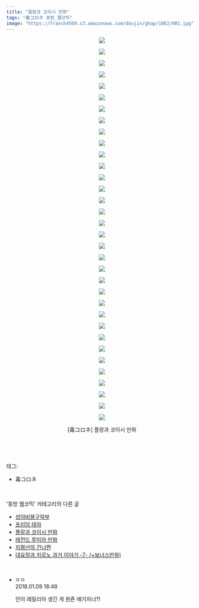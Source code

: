 ```yaml
---
title: "플랑과 코이시 만화"
tags: "毒コロネ 동방_웹코믹"
image: "https://franch4569.s3.amazonaws.com/doujin/ghap/1862/001.jpg"
---
```

<div class="article">
<p style="text-align: center; clear: none; float: none;"><img src="{{ site.imgserver2 }}/ghap/1862/001.jpg"/></p>
<p style="text-align: center; clear: none; float: none;"><img src="{{ site.imgserver2 }}/ghap/1862/002.jpg"/></p>
<p style="text-align: center; clear: none; float: none;"><img src="{{ site.imgserver2 }}/ghap/1862/003.jpg"/></p>
<p style="text-align: center; clear: none; float: none;"><img src="{{ site.imgserver2 }}/ghap/1862/004.jpg"/></p>
<p style="text-align: center; clear: none; float: none;"><img src="{{ site.imgserver2 }}/ghap/1862/005.jpg"/></p>
<p style="text-align: center; clear: none; float: none;"><img src="{{ site.imgserver2 }}/ghap/1862/006.jpg"/></p>
<p style="text-align: center; clear: none; float: none;"><img src="{{ site.imgserver2 }}/ghap/1862/007.jpg"/></p>
<p style="text-align: center; clear: none; float: none;"><img src="{{ site.imgserver2 }}/ghap/1862/008.jpg"/></p>
<p style="text-align: center; clear: none; float: none;"><img src="{{ site.imgserver2 }}/ghap/1862/009.jpg"/></p>
<p style="text-align: center; clear: none; float: none;"><img src="{{ site.imgserver2 }}/ghap/1862/010.jpg"/></p>
<p style="text-align: center; clear: none; float: none;"><img src="{{ site.imgserver2 }}/ghap/1862/011.jpg"/></p>
<p style="text-align: center; clear: none; float: none;"><img src="{{ site.imgserver2 }}/ghap/1862/012.jpg"/></p>
<p style="text-align: center; clear: none; float: none;"><img src="{{ site.imgserver2 }}/ghap/1862/013.jpg"/></p>
<p style="text-align: center; clear: none; float: none;"><img src="{{ site.imgserver2 }}/ghap/1862/014.jpg"/></p>
<p style="text-align: center; clear: none; float: none;"><img src="{{ site.imgserver2 }}/ghap/1862/015.jpg"/></p>
<p style="text-align: center; clear: none; float: none;"><img src="{{ site.imgserver2 }}/ghap/1862/016.jpg"/></p>
<p style="text-align: center; clear: none; float: none;"><img src="{{ site.imgserver2 }}/ghap/1862/017.jpg"/></p>
<p style="text-align: center; clear: none; float: none;"><img src="{{ site.imgserver2 }}/ghap/1862/018.jpg"/></p>
<p style="text-align: center; clear: none; float: none;"><img src="{{ site.imgserver2 }}/ghap/1862/019.jpg"/></p>
<p style="text-align: center; clear: none; float: none;"><img src="{{ site.imgserver2 }}/ghap/1862/020.jpg"/></p>
<p style="text-align: center; clear: none; float: none;"><img src="{{ site.imgserver2 }}/ghap/1862/021.jpg"/></p>
<p style="text-align: center; clear: none; float: none;"><img src="{{ site.imgserver2 }}/ghap/1862/022.jpg"/></p>
<p style="text-align: center; clear: none; float: none;"><img src="{{ site.imgserver2 }}/ghap/1862/023.jpg"/></p>
<p style="text-align: center; clear: none; float: none;"><img src="{{ site.imgserver2 }}/ghap/1862/024.jpg"/></p>
<p style="text-align: center; clear: none; float: none;"><img src="{{ site.imgserver2 }}/ghap/1862/025.jpg"/></p>
<p style="text-align: center; clear: none; float: none;"><img src="{{ site.imgserver2 }}/ghap/1862/026.jpg"/></p>
<p style="text-align: center; clear: none; float: none;"><img src="{{ site.imgserver2 }}/ghap/1862/027.jpg"/></p>
<p style="text-align: center; clear: none; float: none;"><img src="{{ site.imgserver2 }}/ghap/1862/028.jpg"/></p>
<p style="text-align: center; clear: none; float: none;"><img src="{{ site.imgserver2 }}/ghap/1862/029.jpg"/></p>
<p style="text-align: center; clear: none; float: none;"><img src="{{ site.imgserver2 }}/ghap/1862/030.jpg"/></p>
<p style="text-align: center; clear: none; float: none;"><img src="{{ site.imgserver2 }}/ghap/1862/031.jpg"/></p>
<p style="text-align: center; clear: none; float: none;"><img src="{{ site.imgserver2 }}/ghap/1862/032.jpg"/></p>
<p style="text-align: center; clear: none; float: none;"><img src="{{ site.imgserver2 }}/ghap/1862/033.jpg"/></p>
<p style="text-align: center; clear: none; float: none;"><img src="{{ site.imgserver2 }}/ghap/1862/034.jpg"/></p>
<p style="text-align: center; clear: none; float: none;">[毒コロネ] 플랑과 코이시 만화</p>
<p><br/></p>
</div><br/>
<div class="tagTrail">
<p>태그: </p>
<ul>
<li>毒コロネ</li>
</ul>
</div><br/>
<div class="another">
<p>'동방 웹코믹' 카테고리의 다른 글</p>
<ul>
<li><a href="/ghap_1914">성야비봉구락부</a></li>
<li><a href="/ghap_1870">프리덤 태자</a></li>
<li><a href="/ghap_1862">플랑과 코이시 만화</a></li>
<li><a href="/ghap_1859">레전드 루미아 만화</a></li>
<li><a href="/ghap_1848">지평선의 건너편</a></li>
<li><a href="/ghap_1833">대요정과 치르노 과거 이야기 -7- (+보너스만화)</a></li>
</ul>
</div><br/>
<div class="cb_module cb_fluid">
<div class="cb_wrt cb_profile">
<div class="comment">
<ul>
<li class="cb_thumb_off" id="comment15170301">
<div class="cb_comment_area">
<div class="cb_info_area">
<div class="cb_section">
<span class="cb_nick_name">ㅇㅇ</span>
</div>
<div class="cb_section">
<span class="cb_date">2018.01.09 18:48 </span>
</div>
</div>
<div class="cb_dsc_comment">
<p class="cb_dsc">
											안이 레밀리아 생긴 게 완죤 애기자너?!
										</p>
</div>
</div></li>
</ul>
</div>
</div><!-- commentList close -->
</div><br/>
